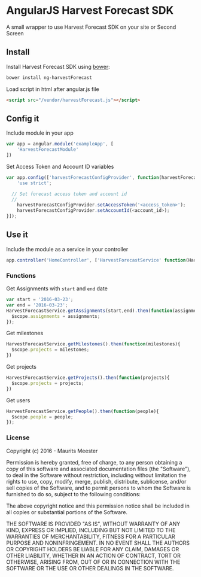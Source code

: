 # AngularJS Harvest Forecast SDK
A small wrapper to use Harvest Forecast SDK on your site or Second Screen

## Install

Install Harvest Forecast SDK using [bower](http://bower.io):
```bash
bower install ng-harvestForecast
```

Load script in html after angular.js file
```html
<script src="/vendor/harvestForecast.js"></script>
```

## Config it
Include module in your app
```javascript
var app = angular.module('exampleApp', [
	'HarvestForecastModule'
])
```
Set Access Token and Account ID variables
```javascript
var app.config(['harvestForecastConfigProvider', function(harvestForecastConfigProvider) {
	'use strict';

  // Set forecast access token and account id
  //
	harvestForecastConfigProvider.setAccessToken('<access_token>');
	harvestForecastConfigProvider.setAccountId(<account_id>);
}]);
```

## Use it

Include the module as a service in your controller
```javascript
app.controller('HomeController', ['HarvestForecastService' function(HarvestForecastService){ }]);
```

### Functions
Get Assignments with `start` and `end` date
```javascript
var start = '2016-03-23';
var end = '2016-03-23';
HarvestForecastService.getAssignments(start,end).then(function(assignments){
  $scope.assignments = assignments;
});
```
Get milestones
```javascript
HarvestForecastService.getMilestones().then(function(milestones){
  $scope.projects = milestones;
})
```

Get projects
```javascript
HarvestForecastService.getProjects().then(function(projects){
  $scope.projects = projects;
})
```

Get users
```javascript
HarvestForecastService.getPeople().then(function(people){
  $scope.people = people;
});
```

### License
Copyright (c) 2016 - Maurits Meester

Permission is hereby granted, free of charge, to any person obtaining a copy of this software and associated documentation files (the "Software"), to deal in the Software without restriction, including without limitation the rights to use, copy, modify, merge, publish, distribute, sublicense, and/or sell copies of the Software, and to permit persons to whom the Software is furnished to do so, subject to the following conditions:

The above copyright notice and this permission notice shall be included in all copies or substantial portions of the Software.

THE SOFTWARE IS PROVIDED "AS IS", WITHOUT WARRANTY OF ANY KIND, EXPRESS OR IMPLIED, INCLUDING BUT NOT LIMITED TO THE WARRANTIES OF MERCHANTABILITY, FITNESS FOR A PARTICULAR PURPOSE AND NONINFRINGEMENT. IN NO EVENT SHALL THE AUTHORS OR COPYRIGHT HOLDERS BE LIABLE FOR ANY CLAIM, DAMAGES OR OTHER LIABILITY, WHETHER IN AN ACTION OF CONTRACT, TORT OR OTHERWISE, ARISING FROM, OUT OF OR IN CONNECTION WITH THE SOFTWARE OR THE USE OR OTHER DEALINGS IN THE SOFTWARE.
